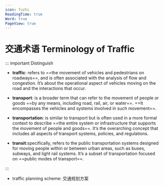 ```yaml
---
icon: fuzhi
ReadingTime: true
Word: true
PageView: true
---
```


# 交通术语 Terminology of Traffic
::: important Distinguish

- **traffic**: refers to ==the movement of vehicles and pedestrians on roadways==, and is often associated with the analysis of flow and congestion. It’s about the operational aspect of vehicles moving on the road and the interactions that occur.

- **transport**: is a broader term that can refer to the movement of people or goods ==by any means, including road, rail, air, or water==. ==It encompasses the vehicles and systems involved in such movement==.

- **transportation**: is similar to transport but is often used in a more formal context to describe ==the entire system or infrastructure that supports the movement of people and goods==. It’s the overarching concept that includes all aspects of transport systems, policies, and regulations.

- **transit**:specifically, refers to the public transportation systems designed for moving people within or between urban areas, such as buses, subways, and light rail systems. It’s a subset of transportation focused on ==public modes of transport==.

:::
- traffic planning scheme: 交通规划方案

